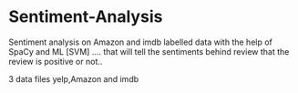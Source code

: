 # Sentiment-Analysis
Sentiment analysis on Amazon and imdb labelled data with the help of SpaCy and ML [SVM] .... that will tell the sentiments behind review that the review is positive or not..

3 data files yelp,Amazon and imdb 
